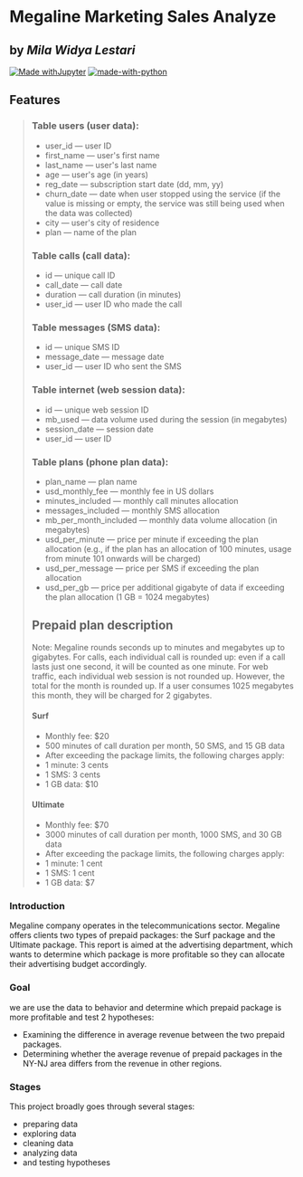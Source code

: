 # Megaline Marketing Sales Analyze
## by _Mila Widya Lestari_

[![Made withJupyter](https://img.shields.io/badge/Made%20with-Jupyter-orange?style=for-the-badge&logo=Jupyter)](https://jupyter.org/try)
[![made-with-python](https://img.shields.io/badge/Made%20with-Python-1f425f.svg)](https://www.python.org/)

## Features
> ### Table users (user data):
> * user_id — user ID
> * first_name — user's first name
> * last_name — user's last name
> * age — user's age (in years)
> * reg_date — subscription start date (dd, mm, yy)
> * churn_date — date when user stopped using the service (if the value is missing or empty, the service was still being used when the data was collected)
> * city — user's city of residence
> * plan — name of the plan
>   
> ### Table calls (call data):
> * id — unique call ID
> * call_date — call date
> * duration — call duration (in minutes)
> * user_id — user ID who made the call
> 
> ### Table messages (SMS data):
> * id — unique SMS ID
> * message_date — message date
> * user_id — user ID who sent the SMS
>   
> ### Table internet (web session data):
> * id — unique web session ID
> * mb_used — data volume used during the session (in megabytes)
> * session_date — session date
> * user_id — user ID
>
> ### Table plans (phone plan data):
> * plan_name — plan name
> * usd_monthly_fee — monthly fee in US dollars
> * minutes_included — monthly call minutes allocation
> * messages_included — monthly SMS allocation
> * mb_per_month_included — monthly data volume allocation (in megabytes)
> * usd_per_minute — price per minute if exceeding the plan allocation (e.g., if the plan has an allocation of 100 minutes, usage from minute 101 onwards will be charged)
> * usd_per_message — price per SMS if exceeding the plan allocation
> * usd_per_gb — price per additional gigabyte of data if exceeding the plan allocation (1 GB = 1024 megabytes)
>
> ## Prepaid plan description
> Note: Megaline rounds seconds up to minutes and megabytes up to gigabytes. For calls, each individual call is rounded up: even if a call lasts just one second,
> it will be counted as one minute. For web traffic, each individual web session is not rounded up.
> However, the total for the month is rounded up. If a user consumes 1025 megabytes this month, they will be charged for 2 gigabytes.
> 
> #### Surf
> - Monthly fee: $20    
> - 500 minutes of call duration per month, 50 SMS, and 15 GB data    
> - After exceeding the package limits, the following charges apply:    
> - 1 minute: 3 cents    
> - 1 SMS: 3 cents     
> - 1 GB data: $10    
> 
> #### Ultimate    
> - Monthly fee: $70    
> - 3000 minutes of call duration per month, 1000 SMS, and 30 GB data    
> - After exceeding the package limits, the following charges apply:    
> - 1 minute: 1 cent     
> - 1 SMS: 1 cent
> - 1 GB data: $7    

### Introduction
Megaline company operates in the telecommunications sector. Megaline offers clients two types of prepaid packages: the Surf package and the Ultimate package. This report is aimed at the advertising department, which wants to determine which package is more profitable so they can allocate their advertising budget accordingly.

### Goal
we are use the data to behavior and determine which prepaid package is more profitable and test 2 hypotheses:
* Examining the difference in average revenue between the two prepaid packages.
* Determining whether the average revenue of prepaid packages in the NY-NJ area differs from the revenue in other regions.

### Stages
This project broadly goes through several stages: 
* preparing data
* exploring data
* cleaning data
* analyzing data
* and testing hypotheses

